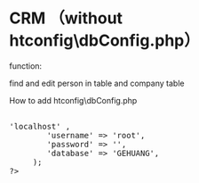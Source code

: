 # CRM （without htconfig\dbConfig.php）
function:
  
  find and edit person in table and company table
  
How to add htconfig\dbConfig.php

<pre>

<? php

	$db = array('hostname' =>'localhost' ,
		'username' => 'root',
		'password' => '',
		'database' => 'GEHUANG',
	 );
?>

</pre>




	


